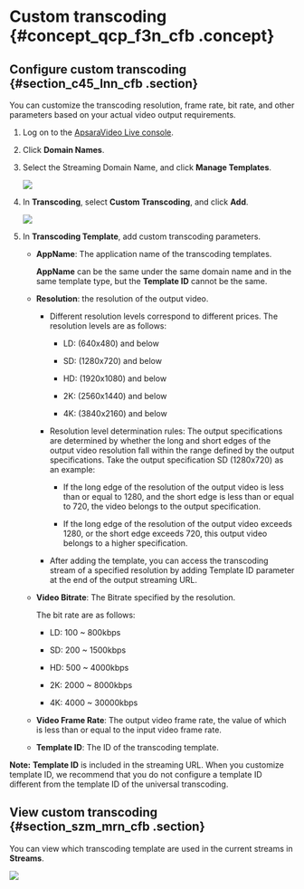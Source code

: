 # Custom transcoding {#concept_qcp_f3n_cfb .concept}

## Configure custom transcoding {#section_c45_lnn_cfb .section}

You can customize the transcoding resolution, frame rate, bit rate, and other parameters based on your actual video output requirements.

1.  Log on to the [ApsaraVideo Live console](https://partners-intl.aliyun.com/login-required#/live).
2.  Click **Domain Names**.
3.  Select the Streaming Domain Name, and click **Manage Templates**.

    ![](http://static-aliyun-doc.oss-cn-hangzhou.aliyuncs.com/assets/img/21253/154510422211724_en-US.png)

4.  In **Transcoding**, select **Custom Transcoding**, and click **Add**.

    ![](http://static-aliyun-doc.oss-cn-hangzhou.aliyuncs.com/assets/img/21253/154510422211725_en-US.png)

5.  In **Transcoding Template**, add custom transcoding parameters.
    -   **AppName**: The application name of the transcoding templates.

        **AppName** can be the same under the same domain name and in the same template type, but the **Template ID** cannot be the same.

    -   **Resolution**: the resolution of the output video.
        -   Different resolution levels correspond to different prices. The resolution levels are as follows:
            -   LD: \(640x480\) and below

            -   SD: \(1280x720\) and below

            -   HD: \(1920x1080\) and below

            -   2K: \(2560x1440\) and below

            -   4K: \(3840x2160\) and below

        -   Resolution level determination rules: The output specifications are determined by whether the long and short edges of the output video resolution fall within the range defined by the output specifications. Take the output specification SD \(1280x720\) as an example:
            -   If the long edge of the resolution of the output video is less than or equal to 1280, and the short edge is less than or equal to 720, the video belongs to the output specification.

            -   If the long edge of the resolution of the output video exceeds 1280, or the short edge exceeds 720, this output video belongs to a higher specification.

        -   After adding the template, you can access the transcoding stream of a specified resolution by adding Template ID parameter at the end of the output streaming URL.
    -   **Video Bitrate**: The Bitrate specified by the resolution.

        The bit rate are as follows:

        -   LD: 100 ~ 800kbps

        -   SD: 200 ~ 1500kbps

        -   HD: 500 ~ 4000kbps

        -   2K: 2000 ~ 8000kbps

        -   4K: 4000 ~ 30000kbps

    -   **Video Frame Rate**: The output video frame rate, the value of which is less than or equal to the input video frame rate.

    -   **Template ID**: The ID of the transcoding template.

**Note:** **Template ID** is included in the streaming URL. When you customize template ID, we recommend that you do not configure a template ID different from the template ID of the universal transcoding.


## View custom transcoding {#section_szm_mrn_cfb .section}

You can view which transcoding template are used in the current streams in **Streams**.

![](http://static-aliyun-doc.oss-cn-hangzhou.aliyuncs.com/assets/img/21253/154510422211727_en-US.png)

